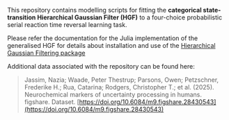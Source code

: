 This repository contains modelling scripts for fitting the **categorical state-transition Hierarchical Gaussian Filter (HGF)** to a four-choice probabilistic serial reaction time reversal learning task.  

Please refer the documentation for the Julia implementation of the generalised HGF for details about installation and use of the [Hierarchical Gaussian Filtering package](https://ilabcode.github.io/HierarchicalGaussianFiltering.jl/)

Additional data associated with the repository can be found here:
> Jassim, Nazia; Waade, Peter Thestrup; Parsons, Owen; Petzschner, Frederike H.; Rua, Catarina; Rodgers, Christopher T.; et al. (2025). Neurochemical markers of uncertainty processing in humans. figshare. Dataset. [https://doi.org/10.6084/m9.figshare.28430543](https://doi.org/10.6084/m9.figshare.28430543)
